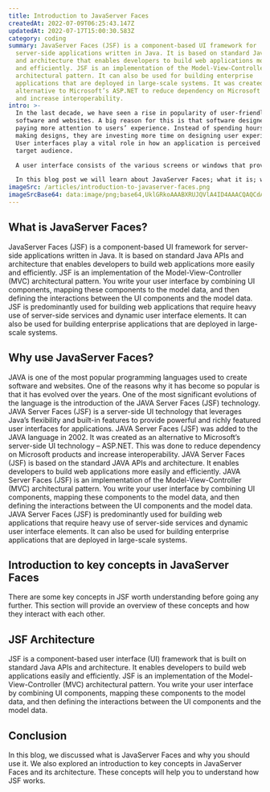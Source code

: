 ```yaml
---
title: Introduction to JavaServer Faces
createdAt: 2022-07-09T06:25:43.147Z
updatedAt: 2022-07-17T15:00:30.583Z
category: coding
summary: JavaServer Faces (JSF) is a component-based UI framework for
  server-side applications written in Java. It is based on standard Java APIs
  and architecture that enables developers to build web applications more easily
  and efficiently. JSF is an implementation of the Model-View-Controller (MVC)
  architectural pattern. It can also be used for building enterprise
  applications that are deployed in large-scale systems. It was created as an
  alternative to Microsoft’s ASP.NET to reduce dependency on Microsoft products
  and increase interoperability.
intro: >-
  In the last decade, we have seen a rise in popularity of user-friendly
  software and websites. A big reason for this is that software designers are
  paying more attention to users’ experience. Instead of spending hours on
  making designs, they are investing more time on designing user experiences.
  User interfaces play a vital role in how an application is perceived by its
  target audience. 

  A user interface consists of the various screens or windows that provide access to information, or enable actions such as viewing, creating, saving, and opening files. A user interface also includes the visual properties (such as colors, fonts, and graphics) and navigational components (such as menus, buttons, and tabs) that users see and interact with when using a computer program.

  In this blog post we will learn about JavaServer Faces; what it is; why you might use it; and finally a brief introduction to its key concepts.
imageSrc: /articles/introduction-to-javaserver-faces.png
imageSrcBase64: data:image/png;base64,UklGRkoAAABXRUJQVlA4ID4AAACQAQCdASoKAAoAAUAmJaQAAuY0sRwA/v6afesn/AmY1CLrc8HR1R9G2PN25iDZHUF8XcYr1R1zMDNkbQAAAA==
---
```


## What is JavaServer Faces?

JavaServer Faces (JSF) is a component-based UI framework for server-side applications written in Java. It is based on standard Java APIs and architecture that enables developers to build web applications more easily and efficiently.
JSF is an implementation of the Model-View-Controller (MVC) architectural pattern. You write your user interface by combining UI components, mapping these components to the model data, and then defining the interactions between the UI components and the model data.
JSF is predominantly used for building web applications that require heavy use of server-side services and dynamic user interface elements. It can also be used for building enterprise applications that are deployed in large-scale systems.

## Why use JavaServer Faces?

JAVA is one of the most popular programming languages used to create software and websites. One of the reasons why it has become so popular is that it has evolved over the years. One of the most significant evolutions of the language is the introduction of the JAVA Server Faces (JSF) technology.
JAVA Server Faces (JSF) is a server-side UI technology that leverages Java’s flexibility and built-in features to provide powerful and richly featured user interfaces for applications.
JAVA Server Faces (JSF) was added to the JAVA language in 2002. It was created as an alternative to Microsoft’s server-side UI technology – ASP.NET. This was done to reduce dependency on Microsoft products and increase interoperability.
JAVA Server Faces (JSF) is based on the standard JAVA APIs and architecture. It enables developers to build web applications more easily and efficiently.
JAVA Server Faces (JSF) is an implementation of the Model-View-Controller (MVC) architectural pattern. You write your user interface by combining UI components, mapping these components to the model data, and then defining the interactions between the UI components and the model data.
JAVA Server Faces (JSF) is predominantly used for building web applications that require heavy use of server-side services and dynamic user interface elements. It can also be used for building enterprise applications that are deployed in large-scale systems.

## Introduction to key concepts in JavaServer Faces

There are some key concepts in JSF worth understanding before going any further.
This section will provide an overview of these concepts and how they interact with each other.

## JSF Architecture

JSF is a component-based user interface (UI) framework that is built on standard Java APIs and architecture. It enables developers to build web applications easily and efficiently.
JSF is an implementation of the Model-View-Controller (MVC) architectural pattern. You write your user interface by combining UI components, mapping these components to the model data, and then defining the interactions between the UI components and the model data.

## Conclusion

In this blog, we discussed what is JavaServer Faces and why you should use it. We also explored an introduction to key concepts in JavaServer Faces and its architecture. These concepts will help you to understand how JSF works.
